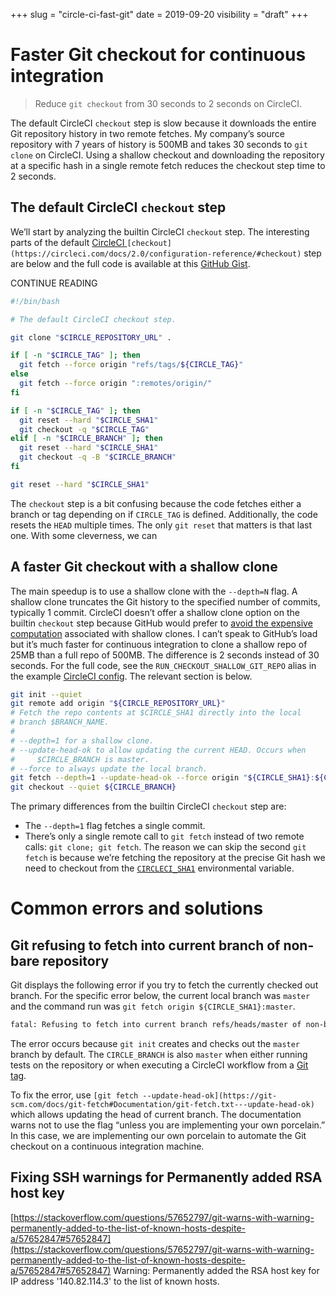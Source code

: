 +++
slug = "circle-ci-fast-git"
date = 2019-09-20
visibility = "draft"
+++

# Faster Git checkout for continuous integration

> Reduce `git checkout` from 30 seconds to 2 seconds on CircleCI.

The default CircleCI `checkout` step is slow because it downloads the entire Git
repository history in two remote fetches. My company’s source repository with 7
years of history is 500MB and takes 30 seconds to `git clone` on CircleCI. Using
a shallow checkout and downloading the repository at a specific hash in a single
remote fetch reduces the checkout step time to 2 seconds.

## The default CircleCI `checkout` step

We’ll start by analyzing the builtin CircleCI `checkout` step. The interesting
parts of the default
[CircleCI ](https://circleci.com/docs/2.0/configuration-reference/#checkout)`[checkout](https://circleci.com/docs/2.0/configuration-reference/#checkout)`
step are below and the full code is available at this
[GitHub Gist](https://gist.github.com/jschaf/31d88678cbf733e9bb749ec0afdcc418).

CONTINUE READING

```bash
#!/bin/bash

# The default CircleCI checkout step.

git clone "$CIRCLE_REPOSITORY_URL" .

if [ -n "$CIRCLE_TAG" ]; then
  git fetch --force origin "refs/tags/${CIRCLE_TAG}"
else
  git fetch --force origin ":remotes/origin/"
fi

if [ -n "$CIRCLE_TAG" ]; then
  git reset --hard "$CIRCLE_SHA1"
  git checkout -q "$CIRCLE_TAG"
elif [ -n "$CIRCLE_BRANCH" ]; then
  git reset --hard "$CIRCLE_SHA1"
  git checkout -q -B "$CIRCLE_BRANCH"
fi

git reset --hard "$CIRCLE_SHA1"
```

The `checkout` step is a bit confusing because the code fetches either a branch
or tag depending on if `CIRCLE_TAG` is defined. Additionally, the code resets
the `HEAD` multiple times. The only `git reset` that matters is that last one.
With some cleverness, we can

## A faster Git checkout with a shallow clone

The main speedup is to use a shallow clone with the `--depth=N` flag. A shallow
clone truncates the Git history to the specified number of commits, typically 1
commit. CircleCI doesn’t offer a shallow clone option on the builtin `checkout`
step because GitHub would prefer to
[avoid the expensive computation](https://github.com/circleci/circleci-docs/issues/2040#issuecomment-368129275)
associated with shallow clones. I can’t speak to GitHub’s load but it’s much
faster for continuous integration to clone a shallow repo of 25MB than a full
repo of 500MB. The difference is 2 seconds instead of 30 seconds. For the full
code, see the `RUN_CHECKOUT_SHALLOW_GIT_REPO` alias in the example
[CircleCI config](https://github.com/jschaf/ci_speed_test/blob/master/.circleci/config.yml).
The relevant section is below.

```bash
git init --quiet
git remote add origin "${CIRCLE_REPOSITORY_URL}"
# Fetch the repo contents at $CIRCLE_SHA1 directly into the local
# branch $BRANCH_NAME.
#
# --depth=1 for a shallow clone.
# --update-head-ok to allow updating the current HEAD. Occurs when
#     $CIRCLE_BRANCH is master.
# --force to always update the local branch.
git fetch --depth=1 --update-head-ok --force origin "${CIRCLE_SHA1}:${CIRCLE_BRANCH}"
git checkout --quiet ${CIRCLE_BRANCH}
```

The primary differences from the builtin CircleCI `checkout` step are:

- The `--depth=1` flag fetches a single commit.
- There’s only a single remote call to `git fetch` instead of two remote calls:
  `git clone; git fetch`. The reason we can skip the second `git fetch` is
  because we’re fetching the repository at the precise Git hash we need to
  checkout from the [`CIRCLECI_SHA1`](https://circleci.com/docs/2.0/env-vars/)
  environmental variable.

# Common errors and solutions

## Git refusing to fetch into current branch of non-bare repository

Git displays the following error if you try to fetch the currently checked out
branch. For the specific error below, the current local branch was `master` and
the command run was `git fetch origin ${CIRCLE_SHA1}:master`.

```bash
fatal: Refusing to fetch into current branch refs/heads/master of non-bare repository
```

The error occurs because `git init` creates and checks out the `master` branch
by default. The `CIRCLE_BRANCH` is also `master` when either running tests on
the repository or when executing a CircleCI workflow from a
[Git tag](https://circleci.com/docs/2.0/workflows/#executing-workflows-for-a-git-tag).

To fix the error, use
`[git fetch --update-head-ok](https://git-scm.com/docs/git-fetch#Documentation/git-fetch.txt---update-head-ok)`
which allows updating the head of current branch. The documentation warns not to
use the flag “unless you are implementing your own porcelain.” In this case, we
are implementing our own porcelain to automate the Git checkout on a continuous
integration machine.

## Fixing SSH warnings for Permanently added RSA host key

[https://stackoverflow.com/questions/57652797/git-warns-with-warning-permanently-added-to-the-list-of-known-hosts-despite-a/57652847#57652847](https://stackoverflow.com/questions/57652797/git-warns-with-warning-permanently-added-to-the-list-of-known-hosts-despite-a/57652847#57652847)
Warning: Permanently added the RSA host key for IP address '140.82.114.3' to the
list of known hosts.
